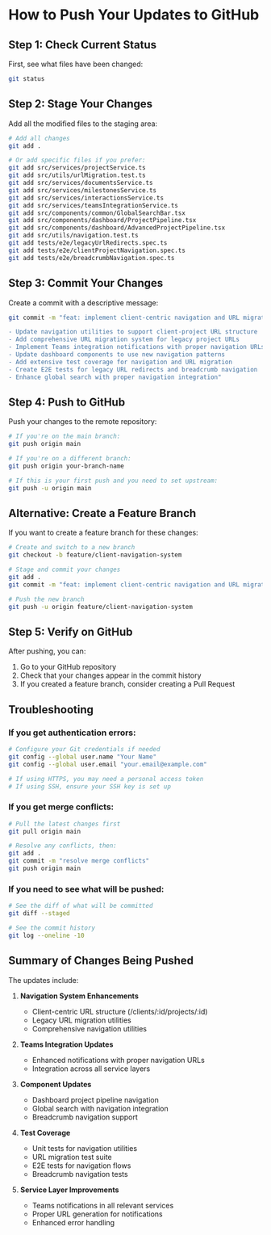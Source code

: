 # How to Push Your Updates to GitHub

## Step 1: Check Current Status
First, see what files have been changed:

```bash
git status
```

## Step 2: Stage Your Changes
Add all the modified files to the staging area:

```bash
# Add all changes
git add .

# Or add specific files if you prefer:
git add src/services/projectService.ts
git add src/utils/urlMigration.test.ts
git add src/services/documentsService.ts
git add src/services/milestonesService.ts
git add src/services/interactionsService.ts
git add src/services/teamsIntegrationService.ts
git add src/components/common/GlobalSearchBar.tsx
git add src/components/dashboard/ProjectPipeline.tsx
git add src/components/dashboard/AdvancedProjectPipeline.tsx
git add src/utils/navigation.test.ts
git add tests/e2e/legacyUrlRedirects.spec.ts
git add tests/e2e/clientProjectNavigation.spec.ts
git add tests/e2e/breadcrumbNavigation.spec.ts
```

## Step 3: Commit Your Changes
Create a commit with a descriptive message:

```bash
git commit -m "feat: implement client-centric navigation and URL migration

- Update navigation utilities to support client-project URL structure
- Add comprehensive URL migration system for legacy project URLs
- Implement Teams integration notifications with proper navigation URLs
- Update dashboard components to use new navigation patterns
- Add extensive test coverage for navigation and URL migration
- Create E2E tests for legacy URL redirects and breadcrumb navigation
- Enhance global search with proper navigation integration"
```

## Step 4: Push to GitHub
Push your changes to the remote repository:

```bash
# If you're on the main branch:
git push origin main

# If you're on a different branch:
git push origin your-branch-name

# If this is your first push and you need to set upstream:
git push -u origin main
```

## Alternative: Create a Feature Branch
If you want to create a feature branch for these changes:

```bash
# Create and switch to a new branch
git checkout -b feature/client-navigation-system

# Stage and commit your changes
git add .
git commit -m "feat: implement client-centric navigation and URL migration"

# Push the new branch
git push -u origin feature/client-navigation-system
```

## Step 5: Verify on GitHub
After pushing, you can:
1. Go to your GitHub repository
2. Check that your changes appear in the commit history
3. If you created a feature branch, consider creating a Pull Request

## Troubleshooting

### If you get authentication errors:
```bash
# Configure your Git credentials if needed
git config --global user.name "Your Name"
git config --global user.email "your.email@example.com"

# If using HTTPS, you may need a personal access token
# If using SSH, ensure your SSH key is set up
```

### If you get merge conflicts:
```bash
# Pull the latest changes first
git pull origin main

# Resolve any conflicts, then:
git add .
git commit -m "resolve merge conflicts"
git push origin main
```

### If you need to see what will be pushed:
```bash
# See the diff of what will be committed
git diff --staged

# See the commit history
git log --oneline -10
```

## Summary of Changes Being Pushed

The updates include:

1. **Navigation System Enhancements**
   - Client-centric URL structure (/clients/:id/projects/:id)
   - Legacy URL migration utilities
   - Comprehensive navigation utilities

2. **Teams Integration Updates**
   - Enhanced notifications with proper navigation URLs
   - Integration across all service layers

3. **Component Updates**
   - Dashboard project pipeline navigation
   - Global search with navigation integration
   - Breadcrumb navigation support

4. **Test Coverage**
   - Unit tests for navigation utilities
   - URL migration test suite
   - E2E tests for navigation flows
   - Breadcrumb navigation tests

5. **Service Layer Improvements**
   - Teams notifications in all relevant services
   - Proper URL generation for notifications
   - Enhanced error handling